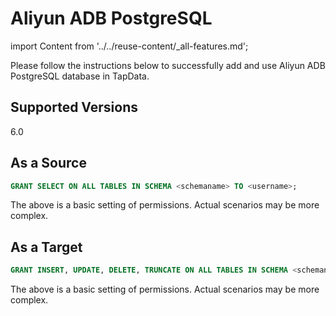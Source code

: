 # Aliyun ADB PostgreSQL

import Content from '../../reuse-content/_all-features.md';

<Content />

Please follow the instructions below to successfully add and use Aliyun ADB PostgreSQL database in TapData.

## Supported Versions

6.0

## As a Source

```sql
GRANT SELECT ON ALL TABLES IN SCHEMA <schemaname> TO <username>;
```

The above is a basic setting of permissions. Actual scenarios may be more complex.

## As a Target

```sql
GRANT INSERT, UPDATE, DELETE, TRUNCATE ON ALL TABLES IN SCHEMA <schemaname> TO <username>;
```

The above is a basic setting of permissions. Actual scenarios may be more complex.